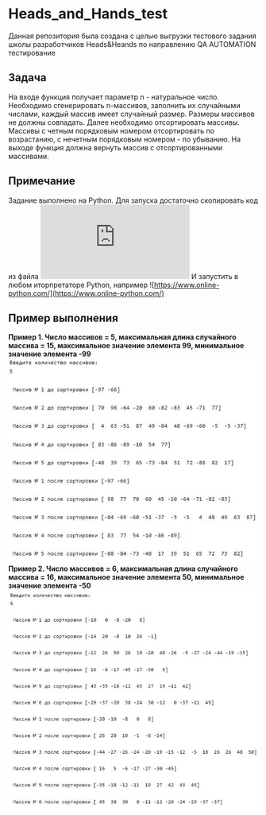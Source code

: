 # Heads_and_Hands_test
Данная репозитория была создана с целью выгрузки тестового задания школы разработчиков Heads&Heands по направлению QA AUTOMATION
тестирование
## Задача
На входе функция получает параметр n - натуральное число. Необходимо сгенерировать n-массивов, заполнить их случайными числами, каждый массив имеет случайный размер. Размеры массивов не должны совпадать. Далее необходимо отсортировать массивы. Массивы с четным порядковым номером отсортировать по возрастанию, с нечетным порядковым номером - по убыванию. На выходе функция должна вернуть массив с отсортированными массивами.
## Примечание
Задание выполнено на Python. Для запуска достаточно скопировать код из файла ![test.py](https://github.com/Alex-Kriv/Heads_and_Hands_test/blob/main/test.py) 
И запустить в любом иторпретаторе Python, например ![https://www.online-python.com/](https://www.online-python.com/)
## Пример выполнения
**Пример 1. Число массивов = 5, максимальная длина случайного массива = 15, максимальное значение элемента 99, минимальное значение элемента -99**
![Пример 1](https://github.com/Alex-Kriv/Heads_and_Hands_test/blob/main/first.JPG)
**Пример 2. Число массивов = 6, максимальная длина случайного массива = 16, максимальное значение элемента 50, минимальное значение элемента -50**
![Пример 2](https://github.com/Alex-Kriv/Heads_and_Hands_test/blob/main/second.JPG)
